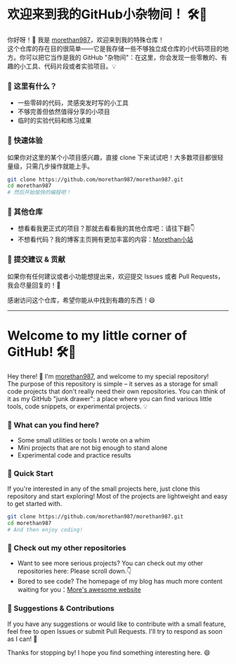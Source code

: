 # 欢迎来到我的GitHub小杂物间！ 🛠️🎉

你好呀！👋 我是 [morethan987](https://github.com/morethan987)，欢迎来到我的特殊仓库！  
这个仓库的存在目的很简单——它是我存储一些不够独立成仓库的小代码项目的地方。你可以把它当作是我的 GitHub "杂物间"：在这里，你会发现一些零散的、有趣的小工具、代码片段或者实验项目。💡

### 🧩 这里有什么？
- 一些零碎的代码，灵感突发时写的小工具
- 不够完善但依然值得分享的小项目
- 临时的实验代码和练习成果

### 🚀 快速体验
如果你对这里的某个小项目感兴趣，直接 clone 下来试试吧！大多数项目都很轻量级，只需几步操作就能上手。

```bash
git clone https://github.com/morethan987/morethan987.git
cd morethan987
# 然后开始愉快的编程吧！
```

### 🔗 其他仓库
- 想看看我更正式的项目？那就去看看我的其他仓库吧：请往下翻👇
- 不想看代码？我的博客主页拥有更加丰富的内容：[Morethan小站](https://morethan987.github.io/)

### 📢 提交建议 & 贡献
如果你有任何建议或者小功能想提出来，欢迎提交 Issues 或者 Pull Requests，我会尽量回复的！💬

感谢访问这个仓库，希望你能从中找到有趣的东西！😄

---

# Welcome to my little corner of GitHub! 🛠️🎉

Hey there! 👋 I'm [morethan987](https://github.com/morethan987), and welcome to my special repository!  
The purpose of this repository is simple – it serves as a storage for small code projects that don't really need their own repositories. You can think of it as my GitHub "junk drawer": a place where you can find various little tools, code snippets, or experimental projects. 💡

### 🧩 What can you find here?
- Some small utilities or tools I wrote on a whim
- Mini projects that are not big enough to stand alone
- Experimental code and practice results

### 🚀 Quick Start
If you're interested in any of the small projects here, just clone this repository and start exploring! Most of the projects are lightweight and easy to get started with.

```bash
git clone https://github.com/morethan987/morethan987.git
cd morethan987
# And then enjoy coding!
```

### 🔗 Check out my other repositories
- Want to see more serious projects? You can check out my other repositories here: Please scroll down.👇
- Bored to see code? The homepage of my blog has much more content waiting for you：[More's awesome website](https://morethan987.github.io/)

### 📢 Suggestions & Contributions
If you have any suggestions or would like to contribute with a small feature, feel free to open Issues or submit Pull Requests. I'll try to respond as soon as I can! 💬

Thanks for stopping by! I hope you find something interesting here. 😄
